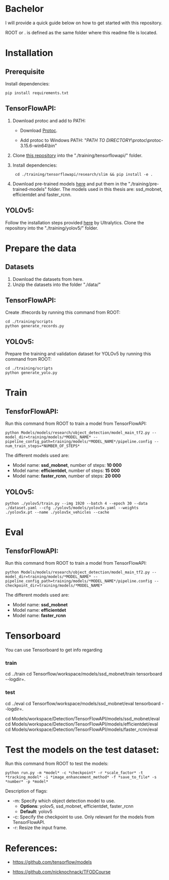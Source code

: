 # Bachelor
I will provide a quick guide below on how to get started with this repository.

ROOT or . is defined as the same folder where this readme file is located.


# Installation

## Prerequisite
Install dependencies:

    pip install requirements.txt

## TensorFlowAPI:
1. Download protoc and add to PATH:
    - Download [Protoc](https://github.com/protocolbuffers/protobuf/releases/download/v3.15.6/protoc-3.15.6-win64.zip).

    - Add protoc to Windows PATH: "*_PATH TO DIRECTORY_*\protoc\protoc-3.15.6-win64\bin"

2. Clone [this repository](https://github.com/tensorflow/models) into the "./training/tensorflowapi/" folder.

3. Install dependencies:
   
        cd ./training/tensorflowapi/research/slim && pip install -e .

4. Download pre-trained models [here](https://github.com/tensorflow/models/blob/master/research/object_detection/g3doc/tf2_detection_zoo.md) and put them in the "./training/pre-trained-models" folder. The models used in this thesis are: ssd_mobnet, efficientdet and faster_rcnn.


## YOLOv5:
Follow the installation steps provided [here](https://github.com/ultralytics/yolov5) by Ultralytics. Clone the repository into the "./training/yolov5/" folder.
   

# Prepare the data

## Datasets

1. Download the datasets from here.
2. Unzip the datasets into the folder "./data/"

## TensorFlowAPI:

Create .tfrecords by running this command from ROOT:

    cd ./training/scripts
    python generate_records.py


## YOLOv5:

Prepare the training and validation dataset for YOLOv5 by running this command from ROOT:

    cd ./training/scripts
    python generate_yolo.py


# Train

## TensforFlowAPI:
Run this command from ROOT to train a model from TensorFlowAPI:

    python Models/models/research/object_detection/model_main_tf2.py --model_dir=training/models/*MODEL_NAME* --pipeline_config_path=training/models/*MODEL_NAME*/pipeline.config --num_train_steps=*NUMBER_OF_STEPS*

The different models used are: 
- Model name: **ssd_mobnet**, number of steps: **10 000**
- Model name: **efficientdet**, number of steps: **15 000**
- Model name: **faster_rcnn**, number of steps: **20 000**

## YOLOv5:

    python ./yolov5/train.py --img 1920 --batch 4 --epoch 30 --data ./dataset.yaml --cfg ./yolov5/models/yolov5x.yaml --weights ./yolov5x.pt --name ./yolov5x_vehicles --cache



# Eval

## TensforFlowAPI:
Run this command from ROOT to train a model from TensorFlowAPI:

    python Models/models/research/object_detection/model_main_tf2.py --model_dir=training/models/*MODEL_NAME* --pipeline_config_path=training/models/*MODEL_NAME*/pipeline.config --checkpoint_dir=training/models/*MODEL_NAME*

The different models used are: 
- Model name: **ssd_mobnet**
- Model name: **efficientdet**
- Model name: **faster_rcnn**


# Tensorboard

You can use Tensorboard to get info regarding

### train
cd ../train
cd Tensorflow/workspace/models/ssd_mobnet/train
tensorboard --logdir=.

### test
cd ../eval
cd Tensorflow/workspace/models/ssd_mobnet/eval
tensorboard --logdir=.

cd Models/workspace/Detection/TensorFlowAPI/models/ssd_mobnet/eval
cd Models/workspace/Detection/TensorFlowAPI/models/efficientdet/eval
cd Models/workspace/Detection/TensorFlowAPI/models/faster_rcnn/eval


# Test the models on the test dataset:

Run this command from ROOT to test the models:

    python run.py -m *model* -c *checkpoint* -r *scale_factor* -t *tracking_model* -i *image_enhancement_method* -f *save_to_file* -s *number* -p *model*

Description of flags:
- -m: Specify which object detection model to use. 
  - **Options**: yolov5, ssd_mobnet, efficientdet, faster_rcnn
  - **Default**: yolov5
- -c: Specify the checkpoint to use. Only relevant for the models from TensorFlowAPI.
- -r: Resize the input frame. 


# References:

- https://github.com/tensorflow/models

- https://github.com/nicknochnack/TFODCourse